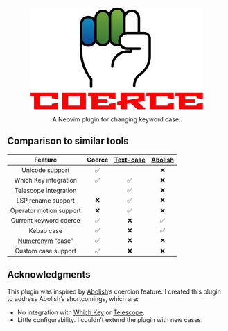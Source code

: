 <!-- markdownlint-disable MD013 MD033 MD041 -->

<div align="center">
  <p>
    <img src="assets/coerce-fist-name.png" align="center" alt="Coerce Logo"
         width="400" />
  </p>
  <p>
    A Neovim plugin for changing keyword case.
  </p>
</div>

## Comparison to similar tools

| Feature                 | Coerce | [Text-case][text-case] | [Abolish][abolish] |
| :--:                    | :--:   | :--:                   | :--:               |
| Unicode support         | ✅     |                        | ❌                 |
| Which Key integration   | ✅     | ✅                     | ❌                 |
| Telescope integration   |        | ✅                     | ❌                 |
| LSP rename support      | ❌     | ✅                     | ❌                 |
| Operator motion support | ❌     | ✅                     | ❌                 |
| Current keyword coerce  | ✅     | ❌                     | ✅                 |
| Kebab case              | ✅     | ❌                     | ✅                 |
| [Numeronym] “case”      | ✅     | ❌                     | ❌                 |
| Custom case support     | ✅     | ❌                     | ❌                 |

## Acknowledgments

This plugin was inspired by [Abolish][abolish]’s coercion feature. I created
this plugin to address Abolish’s shortcomings, which are:

- No integration with [Which Key][which-key] or [Telescope].
- Little configurability. I couldn’t extend the plugin with new cases.

[abolish]: https://github.com/tpope/vim-abolish
[text-case]: https://github.com/johmsalas/text-case.nvim
[which-key]: https://github.com/folke/which-key.nvim
[Numeronym]: https://en.wikipedia.org/wiki/Numeronym#Numerical_contractions
[Telescope]: https://github.com/nvim-telescope/telescope.nvim
